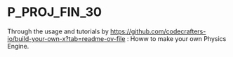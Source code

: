 # P_PROJ_FIN_30

Through the usage and tutorials by https://github.com/codecrafters-io/build-your-own-x?tab=readme-ov-file :
Howw to make your own Physics Engine.
